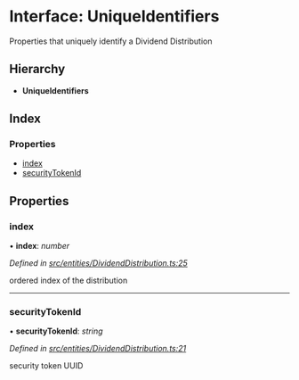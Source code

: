 # Interface: UniqueIdentifiers

Properties that uniquely identify a Dividend Distribution

## Hierarchy

* **UniqueIdentifiers**

## Index

### Properties

* [index](entities.uniqueidentifiers-4.md#index)
* [securityTokenId](entities.uniqueidentifiers-4.md#securitytokenid)

## Properties

###  index

• **index**: *number*

*Defined in [src/entities/DividendDistribution.ts:25](https://github.com/PolymathNetwork/polymath-sdk/blob/1abe1ae/src/entities/DividendDistribution.ts#L25)*

ordered index of the distribution

___

###  securityTokenId

• **securityTokenId**: *string*

*Defined in [src/entities/DividendDistribution.ts:21](https://github.com/PolymathNetwork/polymath-sdk/blob/1abe1ae/src/entities/DividendDistribution.ts#L21)*

security token UUID
